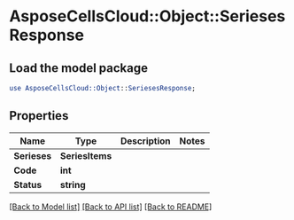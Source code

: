 # AsposeCellsCloud::Object::SeriesesResponse 

## Load the model package
```perl
use AsposeCellsCloud::Object::SeriesesResponse;
```

## Properties
Name | Type | Description | Notes
------------ | ------------- | ------------- | -------------
**Serieses** | **SeriesItems** |  |
**Code** | **int** |  |
**Status** | **string** |  |  

[[Back to Model list]](../README.md#documentation-for-models) [[Back to API list]](../README.md#documentation-for-api-endpoints) [[Back to README]](../README.md)

